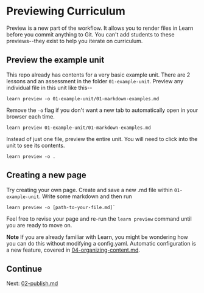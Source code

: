 # Previewing Curriculum

Preview is a new part of the workflow. It allows you to render files in Learn before you commit anything to Git. You can't add students to these previews--they exist to help you iterate on curriculum.

## Preview the example unit

This repo already has contents for a very basic example unit. There are 2 lessons and an assessment in the folder `01-example-unit`. Preview any individual file in this unit like this--

```
learn preview -o 01-example-unit/01-markdown-examples.md
```

Remove the `-o` flag if you don't want a new tab to automatically open in your browser each time.

```
learn preview 01-example-unit/01-markdown-examples.md
```

Instead of just one file, preview the entire unit. You will need to click into the unit to see its contents.

```
learn preview -o .
```

## Creating a new page

Try creating your own page. Create and save a new .md file within `01-example-unit`. Write some markdown and then run

```
learn preview -o [path-to-your-file.md]`
```

Feel free to revise your page and re-run the `learn preview` command until you are ready to move on.

**Note**
If you are already familiar with Learn, you might be wondering how you can do this without modifying a config.yaml. Automatic configuration is a new feature, covered in [04-organizing-content.md](04-organizing-content.md).

## Continue

Next: [02-publish.md](02-publish.md)
